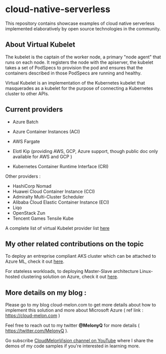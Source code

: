 # cloud-native-serverless

This repository contains showcase examples of cloud native serverless implemented elaboratively by open source technologies in the community. 


## About Virtual Kubelet

The kubelet is the captain of the worker node, a primary "node agent" that runs on each node. It registers the node with the apiserver, the kubelet takes a set of PodSpecs to provision the pod and ensures that the containers described in those PodSpecs are running and healthy. 

Virtual Kubelet is an implementation of the Kubernetes kubelet that masquerades as a kubelet for the purpose of connecting a Kubernetes cluster to other APIs. 

## Current providers 
 
- Azure Batch		
- Azure Container Instances (ACI)
- AWS Fargate	

- Elotl Kip	(providing AWS, GCP, Azure support, though public doc only available for AWS and GCP )
- Kubernetes Container Runtime Interface (CRI)	

Other providers : 
- HashiCorp Nomad
- Huawei Cloud Container Instance (CCI)	
- Admiralty Multi-Cluster Scheduler	
- Alibaba Cloud Elastic Container Instance (ECI)
- Liqo	
- OpenStack Zun	
- Tencent Games Tensile Kube

A complete list of virtual Kubelet provider list [here](https://virtual-kubelet.io/docs/providers/#current-providers)


## My other related contributions on the topic 

To deploy an entreprise compliant AKS cluster which can be attached to Azure ML, check it out [here](https://azure.microsoft.com/en-us/resources/templates/aks-azml-targetcompute/).

For stateless workloads, to deploying Master-Slave architecture Linux-hosted clustering solution on Azure, check it out [here](https://azure.microsoft.com/en-us/resources/templates/vmss-master-slave-customscript/
). 

## More details on my blog : 

Please go to my blog cloud-melon.com to get more details about how to implement this solution and more about Microsoft Azure ( ref link : https://cloud-melon.com )

Feel free to reach out to my twitter **@MelonyQ** for more details ( https://twitter.com/MelonyQ ). 

Go subscribe  [CloudMelonVision channel on YouTube](https://www.youtube.com/channel/UC_0k4ajcxGesNoN9iBBvlig)  where I share the demos of my code samples if you're interested in learning more. 